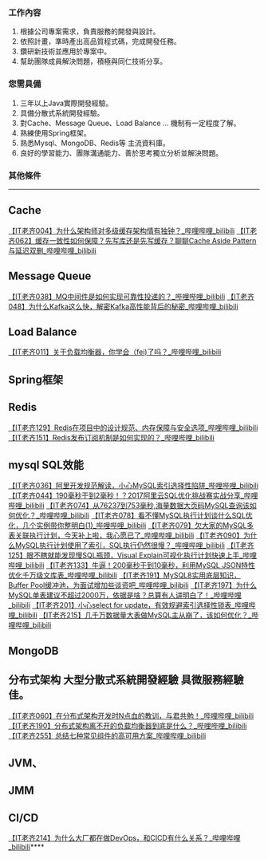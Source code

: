 



### 工作內容
1. 根據公司專案需求，負責服務的開發與設計。
2. 依照計畫，準時產出高品質程式碼，完成開發任務。
3. 鑽研新技術並應用於專案中。
4. 幫助團隊成員解決問題，積極與同仁技術分享。
### 您需具備
1. 三年以上Java實際開發經驗。
2. 具備分散式系統開發經驗。
3. 對Cache、Message Queue、Load Balance ... 機制有一定程度了解。
4. 熟練使用Spring框架。
5. 熟悉Mysql、MongoDB、Redis等 主流資料庫。
6. 良好的學習能力、團隊溝通能力、善於思考獨立分析並解決問題。
### 其他條件


---

## Cache
[【IT老齐004】为什么架构师对多级缓存架构情有独钟？_哔哩哔哩_bilibili](https://www.bilibili.com/video/BV1Lq4y1975x/?spm_id_from=333.999.0.0&vd_source=6bd04a20c72eb5cca642210346af7081)
[【IT老齐062】缓存一致性如何保障？先写库还是先写缓存？聊聊Cache Aside Pattern与延迟双删_哔哩哔哩_bilibili](https://www.bilibili.com/video/BV1aF411e7ur/?spm_id_from=333.999.0.0&vd_source=6bd04a20c72eb5cca642210346af7081)

## Message Queue
[【IT老齐038】MQ中间件是如何实现可靠性投递的？_哔哩哔哩_bilibili](https://www.bilibili.com/video/BV12v411w7Ap/?spm_id_from=333.999.0.0&vd_source=6bd04a20c72eb5cca642210346af7081)
[【IT老齐048】为什么Kafka这么快，解密Kafka高性能背后的秘密_哔哩哔哩_bilibili](https://www.bilibili.com/video/BV1sq4y1f7ri/?spm_id_from=333.999.0.0&vd_source=6bd04a20c72eb5cca642210346af7081)

## Load Balance
[【IT老齐011】关于负载均衡器，你学会（fei)了吗？_哔哩哔哩_bilibili](https://www.bilibili.com/video/BV1rg411L7sg/?spm_id_from=333.788.recommend_more_video.3&vd_source=6bd04a20c72eb5cca642210346af7081)

## Spring框架


## Redis
[【IT老齐129】Redis在项目中的设计规范、内存保障与安全选项_哔哩哔哩_bilibili](https://www.bilibili.com/video/BV1QL4y177ib/?spm_id_from=333.999.0.0&vd_source=6bd04a20c72eb5cca642210346af7081)
[【IT老齐151】Redis发布订阅机制是如何实现的？_哔哩哔哩_bilibili](https://www.bilibili.com/video/BV1JS4y1c7UR/?spm_id_from=333.999.0.0&vd_source=6bd04a20c72eb5cca642210346af7081)

## mysql SQL效能
[【IT老齐036】阿里开发规范解读，小心MySQL索引选择性陷阱_哔哩哔哩_bilibili](https://www.bilibili.com/video/BV1xv411P7BY/?spm_id_from=333.999.0.0&vd_source=6bd04a20c72eb5cca642210346af7081)
[【IT老齐044】190毫秒干到2毫秒！？2017阿里云SQL优化挑战赛实战分享_哔哩哔哩_bilibili](https://www.bilibili.com/video/BV1QA411F7tJ/?spm_id_from=333.999.0.0&vd_source=6bd04a20c72eb5cca642210346af7081)
[【IT老齐074】从76237到753毫秒,海量数据大页码MySQL查询该如何优化？_哔哩哔哩_bilibili](https://www.bilibili.com/video/BV1PL411g7Vj/?spm_id_from=333.788.recommend_more_video.0&vd_source=6bd04a20c72eb5cca642210346af7081)
[【IT老齐078】看不懂MySQL执行计划谈什么SQL优化，几个实例带你整明白(1)_哔哩哔哩_bilibili](https://www.bilibili.com/video/BV1zL4y1p7dM/?spm_id_from=333.999.0.0&vd_source=6bd04a20c72eb5cca642210346af7081)
[【IT老齐079】欠大家的MySQL多表关联执行计划，今天补上啦，我心愿已了_哔哩哔哩_bilibili](https://www.bilibili.com/video/BV15U4y1T774/?spm_id_from=333.999.0.0&vd_source=6bd04a20c72eb5cca642210346af7081)
[【IT老齐090】为什么MySQL执行计划使用了索引，SQL执行仍然很慢？_哔哩哔哩_bilibili](https://www.bilibili.com/video/BV1Hm4y1D7PP/?spm_id_from=333.999.0.0&vd_source=6bd04a20c72eb5cca642210346af7081)
[【IT老齐125】眼不瞎就能发现慢SQL瓶颈，Visual Explain可视化执行计划快速上手_哔哩哔哩_bilibili](https://www.bilibili.com/video/BV13L411A7eM/?spm_id_from=333.999.0.0&vd_source=6bd04a20c72eb5cca642210346af7081)
[【IT老齐133】牛逼！200毫秒干到10毫秒，利用MySQL JSON特性优化千万级文库表_哔哩哔哩_bilibili](https://www.bilibili.com/video/BV1WP4y1K7xB/?spm_id_from=333.788.recommend_more_video.2&vd_source=6bd04a20c72eb5cca642210346af7081)
[【IT老齐191】MySQL8实用底层知识，Buffer Pool缓冲池，为面试增加些谈资吧_哔哩哔哩_bilibili](https://www.bilibili.com/video/BV1JW4y1179m/?spm_id_from=333.999.0.0&vd_source=6bd04a20c72eb5cca642210346af7081)
[【IT老齐197】为什么MySQL单表建议不超过2000万，依据是啥？总算有人讲明白了！_哔哩哔哩_bilibili](https://www.bilibili.com/video/BV18a411P76J/?spm_id_from=333.999.0.0&vd_source=6bd04a20c72eb5cca642210346af7081)
[【IT老齐201】小心select for update，有效规避索引选择性锁表_哔哩哔哩_bilibili](https://www.bilibili.com/video/BV1YU4y1C7j4/?spm_id_from=333.788&vd_source=6bd04a20c72eb5cca642210346af7081)
[【IT老齐215】几千万数据量大表做MySQL主从崩了，该如何优化？_哔哩哔哩_bilibili](https://www.bilibili.com/video/BV1iD4y1v7wp/?spm_id_from=pageDriver&vd_source=6bd04a20c72eb5cca642210346af7081)


## MongoDB


## 分布式架构 大型分散式系統開發經驗 具微服務經驗佳。
[【IT老齐060】在分布式架构开发时N点血的教训，与君共勉！_哔哩哔哩_bilibili](https://www.bilibili.com/video/BV1jf4y1c7TZ/?spm_id_from=333.999.0.0&vd_source=6bd04a20c72eb5cca642210346af7081)
[【IT老齐190】分布式架构离不开的负载均衡器到底是什么？_哔哩哔哩_bilibili](https://www.bilibili.com/video/BV1KG411a7k7/?spm_id_from=333.999.0.0&vd_source=6bd04a20c72eb5cca642210346af7081)
[【IT老齐255】总结七种常见组件的高可用方案_哔哩哔哩_bilibili](https://www.bilibili.com/video/BV1A84y1t7y3/?spm_id_from=333.999.0.0&vd_source=6bd04a20c72eb5cca642210346af7081)


## JVM、

## JMM


## CI/CD
[【IT老齐214】为什么大厂都在做DevOps，和CICD有什么关系？_哔哩哔哩_bilibili](https://www.bilibili.com/video/BV1Wd4y137GV/?spm_id_from=333.999.0.0&vd_source=6bd04a20c72eb5cca642210346af7081)****

